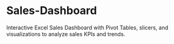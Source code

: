 # Sales-Dashboard
Interactive Excel Sales Dashboard with Pivot Tables, slicers, and visualizations to analyze sales KPIs and trends.
